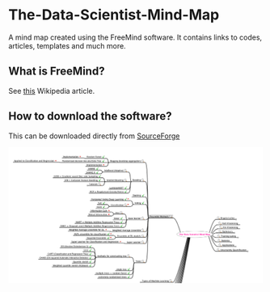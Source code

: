 # The-Data-Scientist-Mind-Map
A mind map created using the FreeMind software. It contains links to codes, articles, templates and much more.

## What is FreeMind?
See [this](https://en.wikipedia.org/wiki/FreeMind#cite_note-1) Wikipedia article.

## How to download the software?
This can be downloaded directly from [SourceForge](https://sourceforge.net/projects/freemind/)


![ScreenShot](https://github.com/kyaiooiayk/The-Data-Scientist-Mind-Map/blob/main/image.png)
